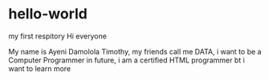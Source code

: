 # hello-world
my first respitory
Hi everyone

My name is Ayeni Damolola Timothy, my friends call me DATA, i want to be a Computer Programmer in future, i am a certified HTML programmer bt i want to learn more
